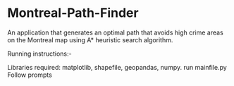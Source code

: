 # Montreal-Path-Finder
An application that generates an optimal path that avoids high crime areas on the Montreal map using A* heuristic search algorithm.

Running instructions:-

Libraries required: matplotlib, shapefile, geopandas, numpy.
run mainfile.py
Follow prompts
